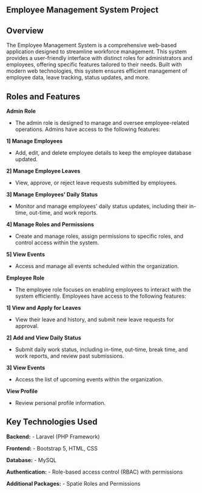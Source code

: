 ## Employee Management System Project

## Overview
The Employee Management System is a comprehensive web-based application designed to streamline workforce management. This system provides a user-friendly interface with distinct roles for administrators and employees, offering specific features tailored to their needs. Built with modern web technologies, this system ensures efficient management of employee data, leave tracking, status updates, and more.

## Roles and Features

**Admin Role**

- The admin role is designed to manage and oversee employee-related operations. Admins have access to the following features:

**1] Manage Employees**
- Add, edit, and delete employee details to keep the employee database updated.

**2] Manage Employee Leaves**
- View, approve, or reject leave requests submitted by employees.

**3] Manage Employees' Daily Status**
- Monitor and manage employees' daily status updates, including their in-time, out-time, and work reports.

**4] Manage Roles and Permissions**
- Create and manage roles, assign permissions to specific roles, and control access within the system.

**5] View Events**
- Access and manage all events scheduled within the organization.


**Employee Role**

- The employee role focuses on enabling employees to interact with the system efficiently. Employees have access to the following features:

**1] View and Apply for Leaves**
- View their leave and history, and submit new leave requests for approval.

**2] Add and View Daily Status**
- Submit daily work status, including in-time, out-time, break time, and work reports, and review past submissions.

**3] View Events**
- Access the list of upcoming events within the organization.

**View Profile**
- Review personal profile information.


## Key Technologies Used

**Backend:**  - Laravel (PHP Framework)

**Frontend:**  - Bootstrap 5, HTML, CSS

**Database:**  - MySQL

**Authentication:**  - Role-based access control (RBAC) with permissions

**Additional Packages:**  - Spatie Roles and Permissions

